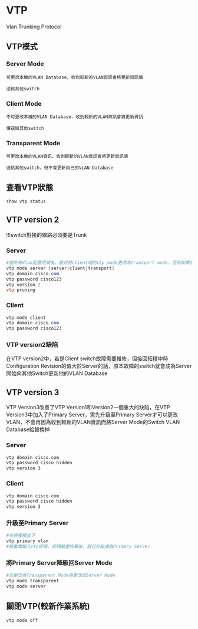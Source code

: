 # VTP

Vlan Trunking Protocol

## VTP模式

### Server Mode

    可更改本機的VLAN Database，收到較新的VLAN資訊會將更新資訊傳

    送給其他switch

### Client Mode

    不可更改本機的VLAN Database，收到較新的VLAN資訊會將更新資訊   

    傳送給其他switch

### Transparent Mode

    可更改本機的VLAN資訊，收到較新的VLAN資訊會將更新資訊傳

    送給其他switch，但不會更新自己的VLAN Database

## 查看VTP狀態

```powershell
show vtp status
```

## VTP version 2

!!!switch對接的線路必須要是Trunk

### Server

```powershell
#當所有Vlan配置完成後，最好將client端的vtp mode更改為transport mode，否則如果使用vtp version 2會有Server mode被搶走的問題
vtp mode server [server|client|transport]
vtp domain cisco.com
vtp password cisco123
vtp version 2
vtp pruning 
```

### Client

```powershell
vtp mode client
vtp domain cisco.com
vtp password cisco123
```

### VTP version2缺陷

在VTP version2中，若是Client switch故障需要維修，但接回拓樸中時Configuration Revision的值大於Server的話，原本故障的switch就會成為Server開始向其他Switch更新他的VLAN Database

## VTP version 3

VTP Version3改善了VTP Version1和Version2一個重大的缺陷，在VTP Version3中加入了Primary Server，需先升級至Primary Server才可以更改VLAN，不會再因為收到較新的VLAN資訊而將Server Mode的Switch VLAN Database給替換掉

### Server

```bash
vtp domain cisco.com
vtp password cisco hidden 
vtp version 3
```

### Client

```bash
vtp domain cisco.com
vtp password cisco hidden  
vtp version 3 
```

### 升級至Primary Server

```bash
#在特權模式下
vtp primary vlan 
#接著需輸入vtp密碼，密碼驗證完畢後，就可升級成為Primary Server
```

### 將Primary Server降級回Server Mode

```bash
#先更改為Transparent Mode再更改回Server Mode
vtp mode transparent 
vtp mode server 

```

## 關閉VTP(較新作業系統)

```bash
vtp mode off
```